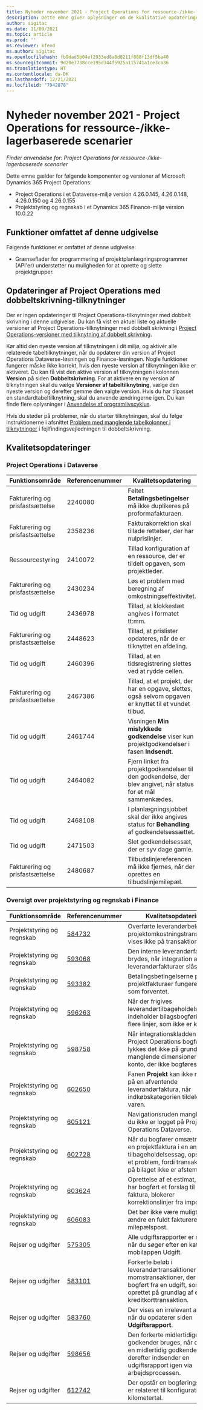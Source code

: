 ```yaml
---
title: Nyheder november 2021 - Project Operations for ressource-/ikke-lagerbaserede scenarier
description: Dette emne giver oplysninger om de kvalitative opdateringer, der er tilgængelige i november 2021-udgivelsen af Project Operations for ressource/ikke-lagerbaserede scenarier.
author: sigitac
ms.date: 11/09/2021
ms.topic: article
ms.prod: ''
ms.reviewer: kfend
ms.author: sigitac
ms.openlocfilehash: fb9dad5b04ef2933ed8a8d8211f888f13df5ba40
ms.sourcegitcommit: 9d20e7738cce195d344f5925a115741a1ce3ca36
ms.translationtype: HT
ms.contentlocale: da-DK
ms.lasthandoff: 12/21/2021
ms.locfileid: "7942878"
---
```

# <a name="whats-new-november-2021---project-operations-for-resourcenon-stocked-based-scenarios"></a>Nyheder november 2021 - Project Operations for ressource-/ikke-lagerbaserede scenarier

*Finder anvendelse for: Project Operations for ressource-/ikke-lagerbaserede scenarier*

Dette emne gælder for følgende komponenter og versioner af Microsoft Dynamics 365 Project Operations:

- Project Operations i et Dataverse-miljø version 4.26.0.145, 4.26.0.148, 4.26.0.150 og 4.26.0.155
- Projektstyring og regnskab i et Dynamics 365 Finance-miljø version 10.0.22

## <a name="features-included-in-this-release"></a>Funktioner omfattet af denne udgivelse

Følgende funktioner er omfattet af denne udgivelse:

- Grænseflader for programmering af projektplanlægningsprogrammer (API'er) understøtter nu muligheden for at oprette og slette projektgrupper.

## <a name="project-operations-dual-write-maps-updates"></a>Opdateringer af Project Operations med dobbeltskrivning-tilknytninger

Der er ingen opdateringer til Project Operations-tilknytninger med dobbelt skrivning i denne udgivelse. Du kan få vist en aktuel liste og aktuelle versioner af Project Operations-tilknytninger med dobbelt skrivning i [Project Operations-versioner med tilknytning af dobbelt skrivning](/dynamics365/project-operations/environment/resource-dual-write-maps).

Kør altid den nyeste version af tilknytningen i dit miljø, og aktivér alle relaterede tabeltilknytninger, når du opdaterer din version af Project Operations Dataverse-løsningen og Finance-løsningen. Nogle funktioner fungerer måske ikke korrekt, hvis den nyeste version af tilknytningen ikke er aktiveret. Du kan få vist den aktive version af tilknytningen i kolonnen **Version** på siden **Dobbeltskrivning**. For at aktivere en ny version af tilknytningen skal du vælge **Versioner af tabeltilknytning**, vælge den nyeste version og derefter gemme den valgte version. Hvis du har tilpasset en standardtabeltilknytning, skal du anvende ændringerne igen. Du kan finde flere oplysninger i [Anvendelse af programlivscyklus](/dynamics365/fin-ops-core/dev-itpro/data-entities/dual-write/app-lifecycle-management).

Hvis du støder på problemer, når du starter tilknytningen, skal du følge instruktionerne i afsnittet [Problem med manglende tabelkolonner i tilknytninger](/dynamics365/fin-ops-core/dev-itpro/data-entities/dual-write/dual-write-troubleshooting-finops-upgrades#missing-table-columns-issue-on-maps) i fejlfindingsvejledningen til dobbeltskrivning.

## <a name="quality-updates"></a>Kvalitetsopdateringer

### <a name="project-operations-in-dataverse"></a>Project Operations i Dataverse

| Funktionsområde | Referencenummer | Kvalitetsopdatering |
| --- | --- | --- |
| Fakturering og prisfastsættelse | 2240080 | Feltet **Betalingsbetingelser** må ikke duplikeres på proformafakturaen. |
| Fakturering og prisfastsættelse | 2358236 | Fakturakorrektion skal tillade rettelser, der har nulprislinjer. |
| Ressourcestyring | 2410072 | Tillad konfiguration af en ressource, der er tildelt opgaven, som projektleder. |
| Fakturering og prisfastsættelse | 2430234 | Løs et problem med beregning af omkostningseffektivitet. |
| Tid og udgift | 2436978 | Tillad, at klokkeslæt angives i formatet tt:mm. |
| Fakturering og prisfastsættelse | 2448623 | Tillad, at prislister opdateres, når de er tilknyttet en afdeling. |
| Tid og udgift | 2460396 | Tillad, at en tidsregistrering slettes ved at rydde cellen. |
| Fakturering og prisfastsættelse | 2467386 | Tillad, at et projekt, der har en opgave, slettes, også selvom opgaven er knyttet til et vundet tilbud. |
| Tid og udgift | 2461744 | Visningen **Min mislykkede godkendelse** viser kun projektgodkendelser i fasen **Indsendt**. |
| Tid og udgift | 2464082 | Fjern linket fra projektgodkendelser til den godkendelse, der blev angivet, når status for et mål sammenkædes. |
| Tid og udgift | 2468108 | I planlægningsjobbet skal der ikke angives status for **Behandling** af godkendelsessættet. |
| Tid og udgift | 2471503 | Slet godkendelsessæt, der er syv dage gamle. |
| Fakturering og prisfastsættelse | 2480687 | Tilbudslinjereferencen må ikke fjernes, når der oprettes en tilbudslinjemilepæl. |

### <a name="project-management-and-accounting-in-finance"></a>Oversigt over projektstyring og regnskab i Finance

| Funktionsområde | Referencenummer | Kvalitetsopdatering |
| --- | --- | --- |
| Projektstyring og regnskab | [584732](https://fix.lcs.dynamics.com/Issue/Details/?bugId=584732) | Overførte leverandørbeløb i projektomkostningstransaktioner vises ikke på transaktionslisten. |
| Projektstyring og regnskab | [593068](https://fix.lcs.dynamics.com/Issue/Details/?bugId=593068) | Den interne leverandørfaktura brydes, når integration af leverandørfakturaer slås til. |
| Projektstyring og regnskab | [593382](https://fix.lcs.dynamics.com/Issue/Details/?bugId=593382) | Betalingsbetingelserne på projektfakturaer fungerer ikke som forventet. |
| Projektstyring og regnskab | [596263](https://fix.lcs.dynamics.com/Issue/Details/?bugId=596263) | Når der frigives leverandørtilbageholdelse, indeholder bilagsbogføringen flere linjer, som ikke er korrekte. |
| Projektstyring og regnskab | [598758](https://fix.lcs.dynamics.com/Issue/Details/?bugId=598758) | Når integrationskladden for Project Operations bogføres, lykkes det ikke på grund af manglende dimensioner for en konto, der ikke bogføres til. |
| Projektstyring og regnskab | [602650](https://fix.lcs.dynamics.com/Issue/Details/?bugId=602650) | Fanen **Projekt** kan ikke redigeres på en afventende leverandørfaktura, når indkøbskategorien tildeles til varen. |
| Projektstyring og regnskab | [605121](https://fix.lcs.dynamics.com/Issue/Details/?bugId=605121) | Navigationsruden mangler, hvis du ikke er logget på Project Operations Dataverse. |
| Projektstyring og regnskab | [602728](https://fix.lcs.dynamics.com/Issue/Details/?bugId=602728) | Når du bogfører omsætning fra en projektfaktura i en anvendt tilbageholdelsessag, opstår der et problem, fordi transaktioner på bilaget ikke er afstemt. |
| Projektstyring og regnskab | [603624](https://fix.lcs.dynamics.com/Issue/Details/?bugId=603624) | Oprettelse af et estimat, efter du har bogført et forslag til en faktura, blokerer korrektionslinjer fra importen. |
| Projektstyring og regnskab | [606083](https://fix.lcs.dynamics.com/Issue/Details/?bugId=606083) | Det bør ikke være muligt at ændre en fuldt faktureret milepælspost. |
| Rejser og udgifter | [575305](https://fix.lcs.dynamics.com/Issue/Details/?bugId=575305) | Alle udgiftsrapporter er synlige, når du søger efter en kategori i mobilappen Udgift. |
| Rejser og udgifter | [583101](https://fix.lcs.dynamics.com/Issue/Details/?bugId=583101) | Forkerte beløb i leverandørtransaktioner og momstransaktioner, der er bogført fra en udgift, som er oprettet på grundlag af en kreditkorttransaktion. |
| Rejser og udgifter | [583760](https://fix.lcs.dynamics.com/Issue/Details/?bugId=583760) | Der vises en irrelevant advarsel, når du opdaterer siden **Udgiftsrapport**. |
| Rejser og udgifter | [598656](https://fix.lcs.dynamics.com/Issue/Details/?bugId=598656) | Den forkerte midlertidige godkender bruges, når du sletter en midlertidig godkender og derefter indsender en udgiftsrapport igen via arbejdsprocessen. |
| Rejser og udgifter | [612742](https://fix.lcs.dynamics.com/Issue/Details/?bugId=612742) | Der opstår en bogføringsfejl, der er relateret til konfigurationen af kilometertal. |
